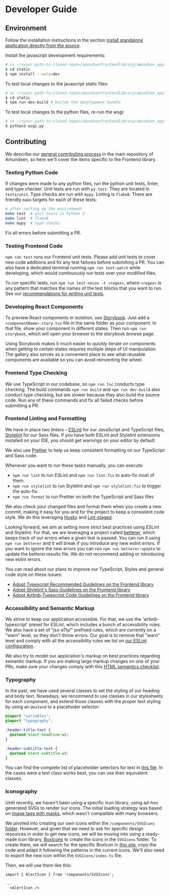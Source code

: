 # Developer Guide

## Environment

Follow the installation instructions in the section [Install standalone application directly from the source](https://github.com/lyft/amundsenfrontendlibrary/blob/master/docs/installation.md#install-standalone-application-directly-from-the-source).

Install the javascript development requirements:

```bash
# in ~/<your-path-to-cloned-repo>/amundsenfrontendlibrary/amundsen_application
$ cd static
$ npm install --only=dev
```

To test local changes to the javascript static files:

```bash
# in ~/<your-path-to-cloned-repo>/amundsenfrontendlibrary/amundsen_application
$ cd static
$ npm run dev-build # builds the development bundle
```

To test local changes to the python files, re-run the wsgi:

```bash
# in ~/<your-path-to-cloned-repo>/amundsenfrontendlibrary/amundsen_application
$ python3 wsgi.py
```

## Contributing

We describe our [general contributing process](https://github.com/amundsen-io/amundsen/blob/main/CONTRIBUTING.md) in the main repository of Amundsen, so here we'll cover the items specific to the Frontend library.

### Testing Python Code

If changes were made to any python files, run the python unit tests, linter, and type checker. Unit tests are run with `py.test`. They are located in `tests/unit`. Type checks are run with `mypy`. Linting is `flake8`. There are friendly `make` targets for each of these tests:

```bash
# after setting up the environment
make test  # unit tests in Python 3
make lint  # flake8
make mypy  # type checks
```

Fix all errors before submitting a PR.

### Testing Frontend Code

`npm run test` runs our Frontend unit tests. Please add unit tests to cover new code additions and fix any test failures before submitting a PR. You can also have a dedicated terminal running `npm run test:watch` while developing, which would continuously run tests over your modified files.

To run specific tests, run `npm run test-nocov -t <regex>`, where `<regex>` is any pattern that matches the names of the test blocks that you want to run. See our [recommendations for writing unit tests](https://github.com/lyft/amundsenfrontendlibrary/blob/master/docs/recommended_practices.md).

### Developing React Components

To preview React components in isolation, use [Storybook](https://storybook.js.org/). Just add a `<componentName>.story.tsx` file in the same folder as your component. In that file, show your component in different states. Then run `npm run storybook`, which will open your browser to the storybook browse page.

Using Storybook makes it much easier to quickly iterate on components when getting to certain states requires multiple steps of UI manipulation. The gallery also serves as a convenient place to see what reusable components are available so you can avoid reinventing the wheel.

### Frontend Type Checking

We use TypeScript in our codebase, so `npm run tsc` conducts type checking. The build commands `npm run build` and `npm run dev-build` also conduct type checking, but are slower because they also build the source code. Run any of these commands and fix all failed checks before submitting a PR.

### Frontend Linting and Formatting

We have in place two linters – [ESLint][eslint] for our JavaScript and TypeScript files, [Stylelint][stylelint] for our Sass files. If you have both ESLint and Stylelint extensions installed on your IDE, you should get warnings on your editor by default.

We also use [Prettier][prettier] to help us keep consistent formatting on our TypeScript and Sass code.

Whenever you want to run these tasks manually, you can execute:

- `npm run lint` to run ESLint and `npm run lint:fix` to auto-fix most of them.
- `npm run stylelint` to run Stylelint and `npm run stylelint:fix` to trigger the auto-fix.
- `npm run format` to run Prettier on both the TypeScript and Sass files

We also check your changed files and format them when you create a new commit, making it easy for you and for the project to keep a consistent code style. We do this leveraging [Husky][husky] and [Lint-staged][lint-staged].

Looking forward, we aim at setting more strict best practices using ESLint and Stylelint. For that, we are leveraging a project called [betterer][betterer], which keeps track of our errors when a given test is passed. You can run it using `npm run betterer` and it will break if you introduce any new eslint errors. If you want to ignore the new errors you can run `npm run betterer:update` to update the betterer.results file. We do not recommend adding or introducing new eslint errors.

You can read about our plans to improve our TypeScript, Styles and general code style on these issues:

- [Adopt Typescript Recommended Guidelines on the Frontend library][typescript-issue]
- [Adopt Stylelint's Sass Guidelines on the Frontend library][stylelint-issue]
- [Adopt Airbnb-Typescript Code Guidelines on the Frontend library][airbnb-issue]

### Accessibility and Semantic Markup

We strive to keep our application accessible. For that, we use the 'airbnb-typescript' preset for ESLint, which includes a bunch of accessibility rules. We also have a set of "jsx-a11y/" prefixed rules, which are currently on a "warn" level, so they don't throw errors. Our goal is to remove that "warn" level and comply with all the accessibility rules we list on [our ESLint configuration][eslintconfig].

We also try to model our application's markup on best practices regarding semantic markup. If you are making large markup changes on one of your PRs, make sure your changes comply with this [HTML semantics checklist][semanticchecklist].

### Typography

In the past, we have used several classes to set the styling of our heading and body text. Nowadays, we recommend to use classes in our stylesheets for each component, and extend those classes with the proper text styling by using an `@extend` to a placehoder selector:

```scss
@import "variables";
@import "typography";

.header-title-text {
  @extend %text-headline-w2;
}

.header-subtitle-text {
  @extend %text-subtitle-w3;
}
```

You can find the complete list of placeholder selectors for text in [this file](https://github.com/amundsen-io/amundsenfrontendlibrary/blob/master/amundsen_application/static/css/_typography-default.scss#L12). In the cases were a text class works best, you can use their equivalent classes.

### Iconography

Until recently, we haven't been using a specific icon library, using ad-hoc generated SVGs to render our icons. The initial loading strategy was based on [image tags with masks](https://github.com/amundsen-io/amundsen/blob/main/frontend/amundsen_application/static/css/_icons-default.scss#L74), which wasn't compatible with many browsers.

We pivoted into creating our own icons within the `/components/SVGIcons` [folder](https://github.com/amundsen-io/amundsen/tree/main/frontend/amundsen_application/static/js/components/SVGIcons). However, and given that we need to ask for specific design resources in order to get new icons, we will be moving into using a ready-made icon library, [BoxIcons](https://boxicons.com/) to create the icons in the `SVGIcons` folder. To create them, we will search for the specific BoxIcon in [this site](https://reactsvgicons.com/boxicons?), copy the code and adapt it following the patterns in the current icons. We'll also need to export the new icon within the `SVGIcons/index.ts` file.

Then, we will use them like this:

```
import { AlertIcon } from 'components/SVGIcons';

...
  <AlertIcon />
```

[eslint]: https://eslint.org/
[eslintconfig]: https://github.com/lyft/amundsenfrontendlibrary/blob/master/amundsen_application/static/package.json#L242
[stylelint]: https://stylelint.io/
[prettier]: https://prettier.io/
[husky]: https://github.com/typicode/husky
[lint-staged]: https://github.com/okonet/lint-staged
[typescript-issue]: https://github.com/lyft/amundsen/issues/503
[airbnb-issue]: https://github.com/lyft/amundsen/issues/502
[stylelint-issue]: https://github.com/lyft/amundsen/issues/501
[semanticchecklist]: https://learn-the-web.algonquindesign.ca/topics/html-semantics-checklist/
[betterer]: https://github.com/phenomnomnominal/betterer
